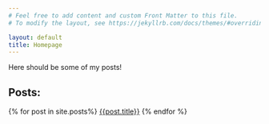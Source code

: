 ```yaml
---
# Feel free to add content and custom Front Matter to this file.
# To modify the layout, see https://jekyllrb.com/docs/themes/#overriding-theme-defaults

layout: default
title: Homepage
---
```

Here should be some of my posts!

<h2>Posts:</h2>
{% for post in site.posts%}
<a href="{{post.url}}">{{post.title}}</a>
{% endfor %}